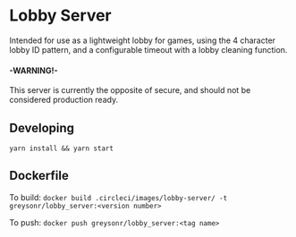 # Lobby Server

Intended for use as a lightweight lobby for games, using the 4 character lobby ID pattern, and a configurable timeout with a lobby cleaning function.

#### -WARNING!-

This server is currently the opposite of secure, and should not be considered production ready.


## Developing

`yarn install && yarn start`

## Dockerfile

To build:
`docker build .circleci/images/lobby-server/ -t greysonr/lobby_server:<version number>`

To push:
`docker push greysonr/lobby_server:<tag name>`
